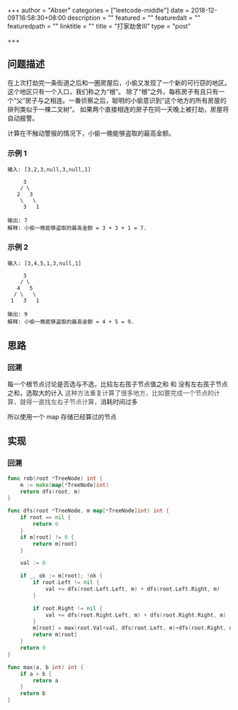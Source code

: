 +++
author = "Abser"
categories = ["leetcode-middle"]
date = 2018-12-09T16:58:30+08:00
description = ""
featured = ""
featuredalt = ""
featuredpath = ""
linktitle = ""
title = "打家劫舍III"
type = "post"

+++

## 问题描述

在上次打劫完一条街道之后和一圈房屋后，小偷又发现了一个新的可行窃的地区。这个地区只有一个入口，我们称之为“根”。 除了“根”之外，每栋房子有且只有一个“父“房子与之相连。一番侦察之后，聪明的小偷意识到“这个地方的所有房屋的排列类似于一棵二叉树”。 如果两个直接相连的房子在同一天晚上被打劫，房屋将自动报警。

计算在不触动警报的情况下，小偷一晚能够盗取的最高金额。

### __示例 1__

```
输入: [3,2,3,null,3,null,1]

     3
    / \
   2   3
    \   \ 
     3   1

输出: 7 
解释: 小偷一晚能够盗取的最高金额 = 3 + 3 + 1 = 7.
```

### __示例 2__

```
输入: [3,4,5,1,3,null,1]

     3
    / \
   4   5
  / \   \ 
 1   3   1

输出: 9
解释: 小偷一晚能够盗取的最高金额 = 4 + 5 = 9.
```

## 思路

### 回溯
每一个根节点讨论是否选与不选，比较左右孩子节点值之和 和 没有左右孩子节点之和，选取大的计入
<span data-type="color" style="color:rgb(73, 73, 73)"><span data-type="background" style="background-color:rgb(255, 255, 255)">这种方法重复计算了很多地方，比如要完成一个节点的计算，就得一直找左右子节点计算，</span></span>消耗时间过多

所以使用一个 map 存储已经算过的节点

## 实现

### 回溯

```go
func rob(root *TreeNode) int {
	m := make(map[*TreeNode]int)
	return dfs(root, m)
}

func dfs(root *TreeNode, m map[*TreeNode]int) int {
	if root == nil {
		return 0
	}
	if m[root] != 0 {
		return m[root]
	}

	val := 0

	if _, ok := m[root]; !ok {
		if root.Left != nil {
			val += dfs(root.Left.Left, m) + dfs(root.Left.Right, m)
		}

		if root.Right != nil {
			val += dfs(root.Right.Left, m) + dfs(root.Right.Right, m)
		}
		m[root] = max(root.Val+val, dfs(root.Left, m)+dfs(root.Right, m))
		return m[root]
	}
	return 0
}

func max(a, b int) int {
	if a > b {
		return a
	}
	return b
}
```
### 

